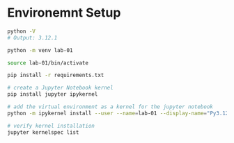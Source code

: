 # Environemnt Setup

```bash
python -V
# Output: 3.12.1
```

```bash
python -m venv lab-01
```

```bash
source lab-01/bin/activate
```

```bash
pip install -r requirements.txt
```

```bash
# create a Jupyter Notebook kernel
pip install jupyter ipykernel
```

```bash
# add the virtual environment as a kernel for the jupyter notebook
python -m ipykernel install --user --name=lab-01 --display-name="Py3.12-lab-01"
```

```bash
# verify kernel installation
jupyter kernelspec list
```
